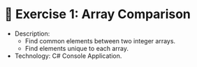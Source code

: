 # 🧩 Exercise 1: Array Comparison

- Description:
  - Find common elements between two integer arrays.
  - Find elements unique to each array.
- Technology: C# Console Application.
